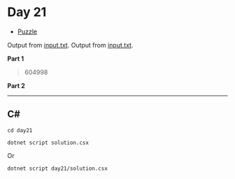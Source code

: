 # Day 21

- [Puzzle](PUZZLE.md)

Output from [input.txt](input.txt).
Output from [input.txt](day21/input.txt).

**Part 1**

> 604998

**Part 2**

> 

---

## C#

`cd day21`

`dotnet script solution.csx`

Or

`dotnet script day21/solution.csx`
